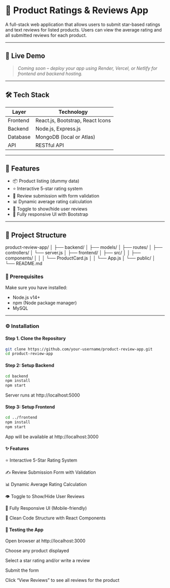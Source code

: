 # 🌟 Product Ratings & Reviews App

A full-stack web application that allows users to submit star-based ratings and text reviews for listed products. Users can view the average rating and all submitted reviews for each product.

---

## 🚀 Live Demo

> _Coming soon – deploy your app using Render, Vercel, or Netlify for frontend and backend hosting._

---


## 🛠️ Tech Stack

| Layer       | Technology                      |
|-------------|----------------------------------|
| Frontend    | React.js, Bootstrap, React Icons |
| Backend     | Node.js, Express.js              |
| Database    | MongoDB (local or Atlas)         |
| API         | RESTful API                      |

---

## 🔑 Features

- 📦 Product listing (dummy data)
- ⭐ Interactive 5-star rating system
- 📝 Review submission with form validation
- 📊 Dynamic average rating calculation
- 👀 Toggle to show/hide user reviews
- 📱 Fully responsive UI with Bootstrap

---

## 📁 Project Structure

product-review-app/
│
├── backend/
│ ├── models/
│ ├── routes/
│ ├── controllers/
│ └── server.js
│
├── frontend/
│ ├── src/
│ │ ├── components/
│ │ │ └── ProductCard.js
│ │ └── App.js
│ └── public/
│
└── README.md

### 🔧 Prerequisites

Make sure you have installed:
- Node.js v14+
- npm (Node package manager)
- MySQL

---

### ⚙️ Installation

#### Step 1. Clone the Repository
```bash
git clone https://github.com/your-username/product-review-app.git
cd product-review-app
```
#### Step 2: Setup Backend
```bash
cd backend
npm install
npm start
```
Server runs at http://localhost:5000

#### Step 3: Setup Frontend
```bash
cd ../frontend
npm install
npm start
```
App will be available at http://localhost:3000

#### ✨ Features
⭐ Interactive 5-Star Rating System

✍️ Review Submission Form with Validation

📊 Dynamic Average Rating Calculation

👁️ Toggle to Show/Hide User Reviews

📱 Fully Responsive UI (Mobile-friendly)

🧪 Clean Code Structure with React Components

#### 🧪 Testing the App
Open browser at http://localhost:3000

Choose any product displayed

Select a star rating and/or write a review

Submit the form

Click “View Reviews” to see all reviews for the product

